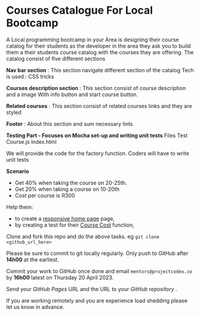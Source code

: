 # Courses Catalogue For Local Bootcamp

A Local programming bootcamp in your Area is designing their course catalog for their students as the developer in the area they ask you to build them a their students course catalog with the courses they are offering. The catalog consist of five different sections

**Nav bar section** : This section navigate different section of the catalog 
Tech is used : CSS tricks

**Courses description section** : This section consist of course description and a image
With info button and start course button. 

**Related courses** : This section consist of related courses links and they are styled 

**Footer** : About this section and sum necessary lints

**Testing Part - Focuses on Mocha set-up and writing unit tests**
Files
Test
Course.js
index.html

We will provide the code for the factory function. 
Coders will have to write unit tests

**Scenario** 
* Get 40% when taking the course on 20-25th.
* Get 20% when taking a course on 10-20th 
* Cost per course is R300

Help them:

* to create a [responsive home page](./responsive-page) page,
* by creating a test for their [Course Cost](./course-cost) function,

Clone and fork this repo and do the above tasks.
eg `git clone <github_url_here>`

Please be sure to commit to git locally regularly. Only push to GitHub after **14h00** at the earliest.

Commit your work to GitHub once done and email `mentors@projectcodex.co` by **16h00** latest on Thursday 20 April 2023.

Send your *GitHub Pages* URL and the URL to your *GitHub repository* .

If you are working remotely and you are experience load shedding please let us know in advance.
